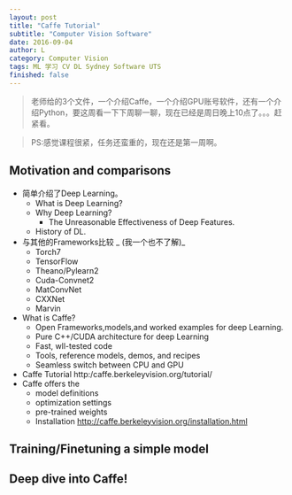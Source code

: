 ```yaml
---
layout: post
title: "Caffe Tutorial"
subtitle: "Computer Vision Software"
date: 2016-09-04
author: L
category: Computer Vision
tags: ML 学习 CV DL Sydney Software UTS
finished: false
---
```


> 老师给的3个文件，一个介绍Caffe，一个介绍GPU账号软件，还有一个介绍Python，要这周看一下下周聊一聊，现在已经是周日晚上10点了。。。赶紧看。

> PS:感觉课程很紧，任务还蛮重的，现在还是第一周啊。

## Motivation and comparisons
- 简单介绍了Deep Learning。
  - What is Deep Learning?
  - Why Deep Learning?
    - The Unreasonable Effectiveness of Deep Features.
  - History of DL.
- 与其他的Frameworks比较   _ (我一个也不了解)_
  - Torch7
  - TensorFlow
  - Theano/Pylearn2
  - Cuda-Convnet2
  - MatConvNet
  - CXXNet
  - Marvin
- What is Caffe?
  - Open Frameworks,models,and worked examples for deep Learning.
  - Pure C++/CUDA architecture for deep Learning
  - Fast, wll-tested code
  - Tools, reference models, demos, and recipes
  - Seamless switch between CPU and GPU
- Caffe Tutorial http:/caffe.berkeleyvision.org/tutorial/
- Caffe offers the
  - model definitions
  - optimization settings
  - pre-trained weights
  - Installation http://caffe.berkeleyvision.org/installation.html


## Training/Finetuning a simple model

## Deep dive into Caffe!
